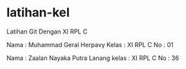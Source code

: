 # latihan-kel
Latihan Git Dengan XI RPL C

Nama : Muhammad Geral Herpavy
Kelas : XI RPL C
No : 01


Nama : Zaalan Nayaka Putra Lanang
kelas : XI RPL C
No : 36